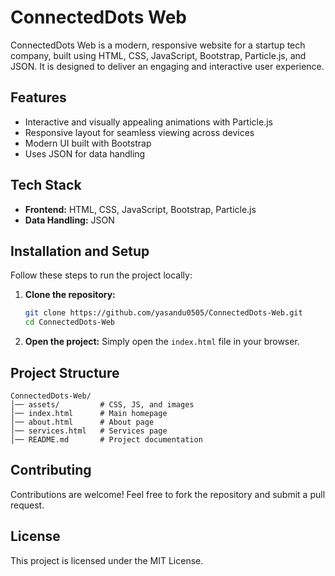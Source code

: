 
# ConnectedDots Web

ConnectedDots Web is a modern, responsive website for a startup tech company, built using HTML, CSS, JavaScript, Bootstrap, Particle.js, and JSON. It is designed to deliver an engaging and interactive user experience.

## Features

- Interactive and visually appealing animations with Particle.js
- Responsive layout for seamless viewing across devices
- Modern UI built with Bootstrap
- Uses JSON for data handling

## Tech Stack

- **Frontend:** HTML, CSS, JavaScript, Bootstrap, Particle.js
- **Data Handling:** JSON

## Installation and Setup

Follow these steps to run the project locally:

1. **Clone the repository:**
   ```bash
   git clone https://github.com/yasandu0505/ConnectedDots-Web.git
   cd ConnectedDots-Web
   ```

2. **Open the project:**
   Simply open the `index.html` file in your browser.

## Project Structure

```
ConnectedDots-Web/
│── assets/         # CSS, JS, and images
│── index.html      # Main homepage
│── about.html      # About page
│── services.html   # Services page
│── README.md       # Project documentation
```

## Contributing

Contributions are welcome! Feel free to fork the repository and submit a pull request.

## License

This project is licensed under the MIT License.
